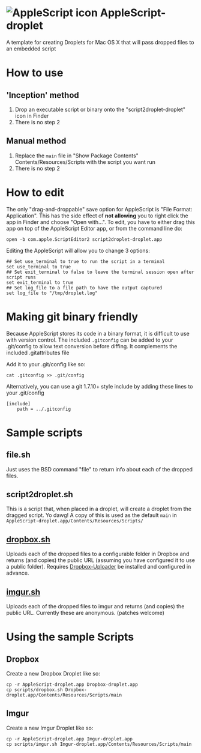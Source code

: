 ![AppleScript icon](http://i.imgur.com/tnVUAtM.png)
AppleScript-droplet
===================

A template for creating Droplets for Mac OS X that will pass dropped files to an embedded script

How to use
==========

'Inception' method
------------------
1. Drop an executable script or binary onto the "script2droplet-droplet" icon in Finder
2. There is no step 2

Manual method
-------------

1. Replace the `main` file in "Show Package Contents" Contents/Resources/Scripts with the script you want run
2. There is no step 2

How to edit
===========

The only "drag-and-droppable" save option for AppleScript is "File Format: Application". This has the side effect of **not allowing** you to right click the app in Finder and choose "Open with...". To edit, you have to either drag this app on top of the AppleScript Editor app, or from the command line do:

    open -b com.apple.ScriptEditor2 script2droplet-droplet.app

Editing the AppleScript will allow you to change 3 options:

    ## Set use_terminal to true to run the script in a terminal
    set use_terminal to true
    ## Set exit_terminal to false to leave the terminal session open after script runs
    set exit_terminal to true
    ## Set log_file to a file path to have the output captured
    set log_file to "/tmp/droplet.log"


Making git binary friendly
==========================

Because AppleScript stores its code in a binary format, it is difficult to use with version control. The included `.gitconfig` can be added to your .git/config to allow text conversion before diffing. It complements the included .gitattributes file

Add it to your .git/config like so:

    cat .gitconfig >> .git/config

Alternatively, you can use a git 1.7.10+ style include by adding these lines to your .git/config

    [include]
        path = ../.gitconfig

Sample scripts
==============

file.sh
-------
Just uses the BSD command "file" to return info about each of the dropped files.

script2droplet.sh
-----------------
This is a script that, when placed in a droplet, will create a droplet from the dragged script. Yo dawg!
A copy of this is used as the default `main` in `AppleScript-droplet.app/Contents/Resources/Scripts/`

[dropbox.sh](http://i.imgur.com/QA2GQdR.png)
----------
Uploads each of the dropped files to a configurable folder in Dropbox and returns (and copies) the public URL (assuming you have configured it to use a public folder).
Requires [Dropbox-Uploader] be installed and configured in advance.

[imgur.sh](http://i.imgur.com/LmUvWqB.png)
--------
Uploads each of the dropped files to imgur and returns (and copies) the public URL.
Currently these are anonymous. (patches welcome)

Using the sample Scripts
========================

Dropbox
-------
Create a new Dropbox Droplet like so:

    cp -r AppleScript-droplet.app Dropbox-droplet.app
    cp scripts/dropbox.sh Dropbox-droplet.app/Contents/Resources/Scripts/main

Imgur
-----
Create a new Imgur Droplet like so:

    cp -r AppleScript-droplet.app Imgur-droplet.app
    cp scripts/imgur.sh Imgur-droplet.app/Contents/Resources/Scripts/main

[Dropbox-Uploader]: https://github.com/andreafabrizi/Dropbox-Uploader
